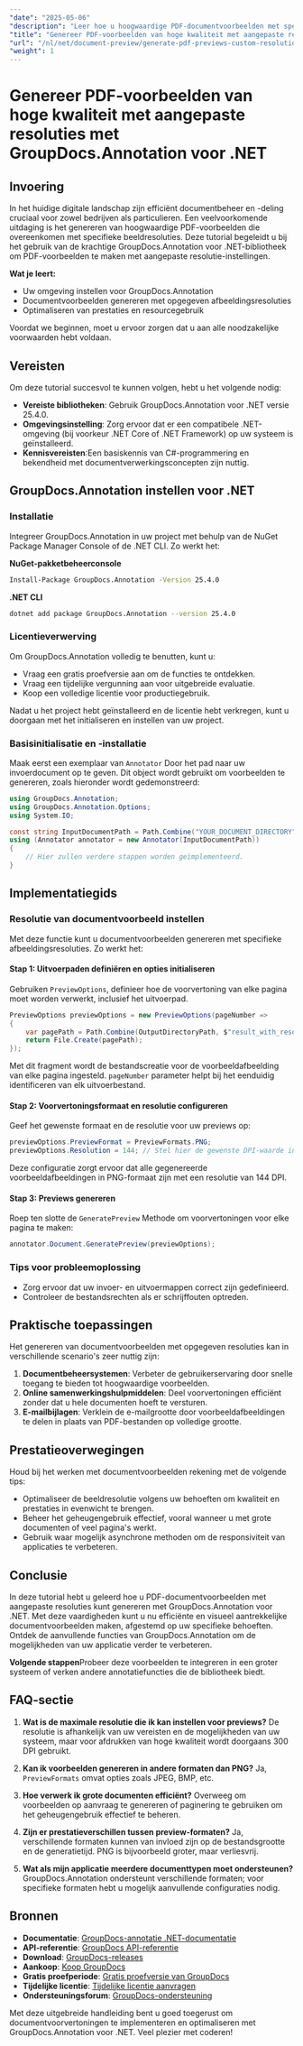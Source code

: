 ```yaml
---
"date": "2025-05-06"
"description": "Leer hoe u hoogwaardige PDF-documentvoorbeelden met specifieke afbeeldingsresoluties kunt maken met behulp van de krachtige GroupDocs.Annotation-bibliotheek in .NET. Optimaliseer uw documentbeheerworkflow vandaag nog."
"title": "Genereer PDF-voorbeelden van hoge kwaliteit met aangepaste resoluties met GroupDocs.Annotation voor .NET"
"url": "/nl/net/document-preview/generate-pdf-previews-custom-resolutions-groupdocs/"
"weight": 1
---
```


# Genereer PDF-voorbeelden van hoge kwaliteit met aangepaste resoluties met GroupDocs.Annotation voor .NET

## Invoering

In het huidige digitale landschap zijn efficiënt documentbeheer en -deling cruciaal voor zowel bedrijven als particulieren. Een veelvoorkomende uitdaging is het genereren van hoogwaardige PDF-voorbeelden die overeenkomen met specifieke beeldresoluties. Deze tutorial begeleidt u bij het gebruik van de krachtige GroupDocs.Annotation voor .NET-bibliotheek om PDF-voorbeelden te maken met aangepaste resolutie-instellingen.

**Wat je leert:**
- Uw omgeving instellen voor GroupDocs.Annotation
- Documentvoorbeelden genereren met opgegeven afbeeldingsresoluties
- Optimaliseren van prestaties en resourcegebruik

Voordat we beginnen, moet u ervoor zorgen dat u aan alle noodzakelijke voorwaarden hebt voldaan.

## Vereisten

Om deze tutorial succesvol te kunnen volgen, hebt u het volgende nodig:

- **Vereiste bibliotheken**: Gebruik GroupDocs.Annotation voor .NET versie 25.4.0.
- **Omgevingsinstelling**: Zorg ervoor dat er een compatibele .NET-omgeving (bij voorkeur .NET Core of .NET Framework) op uw systeem is geïnstalleerd.
- **Kennisvereisten**:Een basiskennis van C#-programmering en bekendheid met documentverwerkingsconcepten zijn nuttig.

## GroupDocs.Annotation instellen voor .NET

### Installatie

Integreer GroupDocs.Annotation in uw project met behulp van de NuGet Package Manager Console of de .NET CLI. Zo werkt het:

**NuGet-pakketbeheerconsole**

```bash
Install-Package GroupDocs.Annotation -Version 25.4.0
```

**.NET CLI**

```bash
dotnet add package GroupDocs.Annotation --version 25.4.0
```

### Licentieverwerving

Om GroupDocs.Annotation volledig te benutten, kunt u:
- Vraag een gratis proefversie aan om de functies te ontdekken.
- Vraag een tijdelijke vergunning aan voor uitgebreide evaluatie.
- Koop een volledige licentie voor productiegebruik.

Nadat u het project hebt geïnstalleerd en de licentie hebt verkregen, kunt u doorgaan met het initialiseren en instellen van uw project.

### Basisinitialisatie en -installatie

Maak eerst een exemplaar van `Annotator` Door het pad naar uw invoerdocument op te geven. Dit object wordt gebruikt om voorbeelden te genereren, zoals hieronder wordt gedemonstreerd:

```csharp
using GroupDocs.Annotation;
using GroupDocs.Annotation.Options;
using System.IO;

const string InputDocumentPath = Path.Combine("YOUR_DOCUMENT_DIRECTORY", "input.pdf");
using (Annotator annotator = new Annotator(InputDocumentPath))
{
    // Hier zullen verdere stappen worden geïmplementeerd.
}
```

## Implementatiegids

### Resolutie van documentvoorbeeld instellen

Met deze functie kunt u documentvoorbeelden genereren met specifieke afbeeldingsresoluties. Zo werkt het:

#### Stap 1: Uitvoerpaden definiëren en opties initialiseren

Gebruiken `PreviewOptions`, definieer hoe de voorvertoning van elke pagina moet worden verwerkt, inclusief het uitvoerpad.

```csharp
PreviewOptions previewOptions = new PreviewOptions(pageNumber =>
{
    var pagePath = Path.Combine(OutputDirectoryPath, $"result_with_resolution_{pageNumber}.png");
    return File.Create(pagePath);
});
```

Met dit fragment wordt de bestandscreatie voor de voorbeeldafbeelding van elke pagina ingesteld. `pageNumber` parameter helpt bij het eenduidig identificeren van elk uitvoerbestand.

#### Stap 2: Voorvertoningsformaat en resolutie configureren

Geef het gewenste formaat en de resolutie voor uw previews op:

```csharp
previewOptions.PreviewFormat = PreviewFormats.PNG;
previewOptions.Resolution = 144; // Stel hier de gewenste DPI-waarde in.
```

Deze configuratie zorgt ervoor dat alle gegenereerde voorbeeldafbeeldingen in PNG-formaat zijn met een resolutie van 144 DPI.

#### Stap 3: Previews genereren

Roep ten slotte de `GeneratePreview` Methode om voorvertoningen voor elke pagina te maken:

```csharp
annotator.Document.GeneratePreview(previewOptions);
```

### Tips voor probleemoplossing

- Zorg ervoor dat uw invoer- en uitvoermappen correct zijn gedefinieerd.
- Controleer de bestandsrechten als er schrijffouten optreden.

## Praktische toepassingen

Het genereren van documentvoorbeelden met opgegeven resoluties kan in verschillende scenario's zeer nuttig zijn:

1. **Documentbeheersystemen**: Verbeter de gebruikerservaring door snelle toegang te bieden tot hoogwaardige voorbeelden.
2. **Online samenwerkingshulpmiddelen**: Deel voorvertoningen efficiënt zonder dat u hele documenten hoeft te versturen.
3. **E-mailbijlagen**: Verklein de e-mailgrootte door voorbeeldafbeeldingen te delen in plaats van PDF-bestanden op volledige grootte.

## Prestatieoverwegingen

Houd bij het werken met documentvoorbeelden rekening met de volgende tips:

- Optimaliseer de beeldresolutie volgens uw behoeften om kwaliteit en prestaties in evenwicht te brengen.
- Beheer het geheugengebruik effectief, vooral wanneer u met grote documenten of veel pagina's werkt.
- Gebruik waar mogelijk asynchrone methoden om de responsiviteit van applicaties te verbeteren.

## Conclusie

In deze tutorial hebt u geleerd hoe u PDF-documentvoorbeelden met aangepaste resoluties kunt genereren met GroupDocs.Annotation voor .NET. Met deze vaardigheden kunt u nu efficiënte en visueel aantrekkelijke documentvoorbeelden maken, afgestemd op uw specifieke behoeften. Ontdek de aanvullende functies van GroupDocs.Annotation om de mogelijkheden van uw applicatie verder te verbeteren.

**Volgende stappen**Probeer deze voorbeelden te integreren in een groter systeem of verken andere annotatiefuncties die de bibliotheek biedt.

## FAQ-sectie

1. **Wat is de maximale resolutie die ik kan instellen voor previews?**
   De resolutie is afhankelijk van uw vereisten en de mogelijkheden van uw systeem, maar voor afdrukken van hoge kwaliteit wordt doorgaans 300 DPI gebruikt.

2. **Kan ik voorbeelden genereren in andere formaten dan PNG?**
   Ja, `PreviewFormats` omvat opties zoals JPEG, BMP, etc.

3. **Hoe verwerk ik grote documenten efficiënt?**
   Overweeg om voorbeelden op aanvraag te genereren of paginering te gebruiken om het geheugengebruik effectief te beheren.

4. **Zijn er prestatieverschillen tussen preview-formaten?**
   Ja, verschillende formaten kunnen van invloed zijn op de bestandsgrootte en de generatietijd. PNG is bijvoorbeeld groter, maar verliesvrij.

5. **Wat als mijn applicatie meerdere documenttypen moet ondersteunen?**
   GroupDocs.Annotation ondersteunt verschillende formaten; voor specifieke formaten hebt u mogelijk aanvullende configuraties nodig.

## Bronnen

- **Documentatie**: [GroupDocs-annotatie .NET-documentatie](https://docs.groupdocs.com/annotation/net/)
- **API-referentie**: [GroupDocs API-referentie](https://reference.groupdocs.com/annotation/net/)
- **Download**: [GroupDocs-releases](https://releases.groupdocs.com/annotation/net/)
- **Aankoop**: [Koop GroupDocs](https://purchase.groupdocs.com/buy)
- **Gratis proefperiode**: [Gratis proefversie van GroupDocs](https://releases.groupdocs.com/annotation/net/)
- **Tijdelijke licentie**: [Tijdelijke licentie aanvragen](https://purchase.groupdocs.com/temporary-license/)
- **Ondersteuningsforum**: [GroupDocs-ondersteuning](https://forum.groupdocs.com/c/annotation/) 

Met deze uitgebreide handleiding bent u goed toegerust om documentvoorvertoningen te implementeren en optimaliseren met GroupDocs.Annotation voor .NET. Veel plezier met coderen!